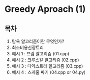 # Greedy Aproach (1)

## 목차

1. 탐욕 알고리즘이란 무엇인가?
2. 최소비용신장트리
3. 예시 1 : 프림 알고리즘 (01.cpp)
4. 예시 2 : 크루스칼 알고리즘 (02.cpp)
5. 예시 3 : 다익스트라 알고리즘 (03.cpp)
6. 예시 4 : 스케줄 짜기 (04.cpp or 04.py)